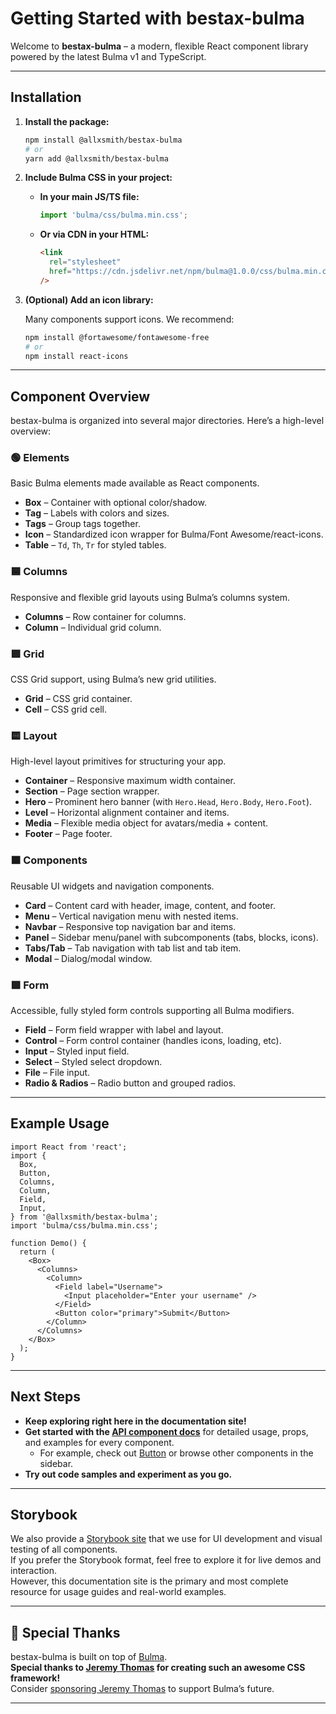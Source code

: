 # Getting Started with bestax-bulma

Welcome to **bestax-bulma** – a modern, flexible React component library powered by the latest Bulma v1 and TypeScript.

---

## Installation

1. **Install the package:**

   ```bash
   npm install @allxsmith/bestax-bulma
   # or
   yarn add @allxsmith/bestax-bulma
   ```

2. **Include Bulma CSS in your project:**
   - **In your main JS/TS file:**
     ```js
     import 'bulma/css/bulma.min.css';
     ```
   - **Or via CDN in your HTML:**
     ```html
     <link
       rel="stylesheet"
       href="https://cdn.jsdelivr.net/npm/bulma@1.0.0/css/bulma.min.css"
     />
     ```

3. **(Optional) Add an icon library:**

   Many components support icons. We recommend:

   ```bash
   npm install @fortawesome/fontawesome-free
   # or
   npm install react-icons
   ```

---

## Component Overview

bestax-bulma is organized into several major directories. Here’s a high-level overview:

### 🟢 Elements

Basic Bulma elements made available as React components.

- **Box** – Container with optional color/shadow.
- **Tag** – Labels with colors and sizes.
- **Tags** – Group tags together.
- **Icon** – Standardized icon wrapper for Bulma/Font Awesome/react-icons.
- **Table** – `Td`, `Th`, `Tr` for styled tables.

### 🟦 Columns

Responsive and flexible grid layouts using Bulma’s columns system.

- **Columns** – Row container for columns.
- **Column** – Individual grid column.

### 🟩 Grid

CSS Grid support, using Bulma’s new grid utilities.

- **Grid** – CSS grid container.
- **Cell** – CSS grid cell.

### 🟨 Layout

High-level layout primitives for structuring your app.

- **Container** – Responsive maximum width container.
- **Section** – Page section wrapper.
- **Hero** – Prominent hero banner (with `Hero.Head`, `Hero.Body`, `Hero.Foot`).
- **Level** – Horizontal alignment container and items.
- **Media** – Flexible media object for avatars/media + content.
- **Footer** – Page footer.

### 🟧 Components

Reusable UI widgets and navigation components.

- **Card** – Content card with header, image, content, and footer.
- **Menu** – Vertical navigation menu with nested items.
- **Navbar** – Responsive top navigation bar and items.
- **Panel** – Sidebar menu/panel with subcomponents (tabs, blocks, icons).
- **Tabs/Tab** – Tab navigation with tab list and tab item.
- **Modal** – Dialog/modal window.

### 🟪 Form

Accessible, fully styled form controls supporting all Bulma modifiers.

- **Field** – Form field wrapper with label and layout.
- **Control** – Form control container (handles icons, loading, etc).
- **Input** – Styled input field.
- **Select** – Styled select dropdown.
- **File** – File input.
- **Radio & Radios** – Radio button and grouped radios.

---

## Example Usage

```tsx
import React from 'react';
import {
  Box,
  Button,
  Columns,
  Column,
  Field,
  Input,
} from '@allxsmith/bestax-bulma';
import 'bulma/css/bulma.min.css';

function Demo() {
  return (
    <Box>
      <Columns>
        <Column>
          <Field label="Username">
            <Input placeholder="Enter your username" />
          </Field>
          <Button color="primary">Submit</Button>
        </Column>
      </Columns>
    </Box>
  );
}
```

---

## Next Steps

- **Keep exploring right here in the documentation site!**
- **Get started with the [API component docs](/docs/category/elements)** for detailed usage, props, and examples for every component.
  - For example, check out [Button](/docs/api/elements/button) or browse other components in the sidebar.
- **Try out code samples and experiment as you go.**

---

## Storybook

We also provide a [Storybook site](https://bestax.cc/storybook) that we use for UI development and visual testing of all components.  
If you prefer the Storybook format, feel free to explore it for live demos and interaction.  
However, this documentation site is the primary and most complete resource for usage guides and real-world examples.

---

## 🙏 Special Thanks

bestax-bulma is built on top of [Bulma](https://github.com/jgthms/bulma).  
**Special thanks to [Jeremy Thomas](https://github.com/jgthms) for creating such an awesome CSS framework!**  
Consider [sponsoring Jeremy Thomas](https://github.com/sponsors/jgthms) to support Bulma’s future.

---
